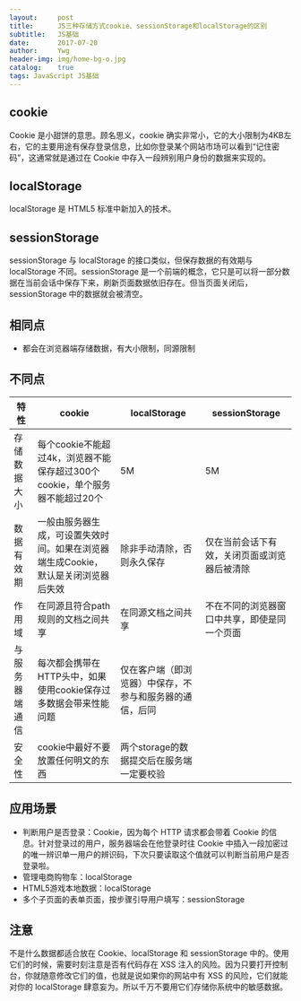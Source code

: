 ```yaml
---
layout:     post
title:      JS三种存储方式cookie、sessionStorage和localStorage的区别
subtitle:   JS基础
date:       2017-07-20
author:     Ywg
header-img: img/home-bg-o.jpg
catalog:    true
tags: JavaScript JS基础
---
```

## cookie
Cookie 是小甜饼的意思。顾名思义，cookie 确实非常小，它的大小限制为4KB左右，它的主要用途有保存登录信息，比如你登录某个网站市场可以看到“记住密码”，这通常就是通过在 Cookie 中存入一段辨别用户身份的数据来实现的。

## localStorage
localStorage 是 HTML5 标准中新加入的技术。

## sessionStorage
sessionStorage 与 localStorage 的接口类似，但保存数据的有效期与 localStorage 不同。sessionStorage 是一个前端的概念，它只是可以将一部分数据在当前会话中保存下来，刷新页面数据依旧存在。但当页面关闭后，sessionStorage 中的数据就会被清空。

## 相同点
- 都会在浏览器端存储数据，有大小限制，同源限制

## 不同点

特性 | cookie | localStorage | sessionStorage
------------ | ------------- | ------------- | -------------
存储数据大小 | 每个cookie不能超过4k，浏览器不能保存超过300个cookie，单个服务器不能超过20个 | 5M | 5M
数据有效期 | 一般由服务器生成，可设置失效时间。如果在浏览器端生成Cookie，默认是关闭浏览器后失效 | 除非手动清除，否则永久保存 | 仅在当前会话下有效，关闭页面或浏览器后被清除
作用域 | 在同源且符合path规则的文档之间共享 | 在同源文档之间共享 | 不在不同的浏览器窗口中共享，即使是同一个页面
与服务器端通信 | 每次都会携带在HTTP头中，如果使用cookie保存过多数据会带来性能问题 | 仅在客户端（即浏览器）中保存，不参与和服务器的通信，后同
安全性 | cookie中最好不要放置任何明文的东西 | 两个storage的数据提交后在服务端一定要校验 
## 应用场景
- 判断用户是否登录：Cookie，因为每个 HTTP 请求都会带着 Cookie 的信息。针对登录过的用户，服务器端会在他登录时往 Cookie 中插入一段加密过的唯一辨识单一用户的辨识码，下次只要读取这个值就可以判断当前用户是否登录啦。
- 管理电商购物车：localStorage
- HTML5游戏本地数据：localStorage
- 多个子页面的表单页面，按步骤引导用户填写：sessionStorage 

## 注意
不是什么数据都适合放在 Cookie、localStorage 和 sessionStorage 中的。使用它们的时候，需要时刻注意是否有代码存在 XSS 注入的风险。因为只要打开控制台，你就随意修改它们的值，也就是说如果你的网站中有 XSS 的风险，它们就能对你的 localStorage 肆意妄为。所以千万不要用它们存储你系统中的敏感数据。
```
```
